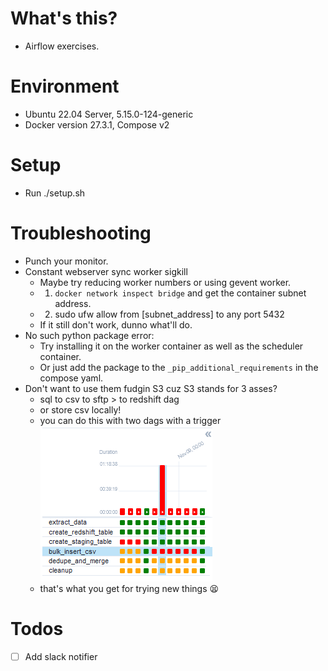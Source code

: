# What's this?
- Airflow exercises.

# Environment
- Ubuntu 22.04 Server, 5.15.0-124-generic
- Docker version 27.3.1, Compose v2

# Setup
- Run ./setup.sh

# Troubleshooting
- Punch your monitor.
- Constant webserver sync worker sigkill
    - Maybe try reducing worker numbers or using gevent worker.
    - 1. `docker network inspect bridge` and get the container subnet address.
    - 2. sudo ufw allow from [subnet_address] to any port 5432
    - If it still don't work, dunno what'll do.
- No such python package error:
    - Try installing it on the worker container as well as the scheduler container.
    - Or just add the package to the `_pip_additional_requirements` in the compose yaml.
- Don't want to use them fudgin S3 cuz S3 stands for 3 asses?
    - sql to csv to sftp >  to redshift dag
    - or store csv locally!
    - you can do this with two dags with a trigger
    ![alt text](image-1.png)
    - that's what you get for trying new things 😫
# Todos
- [ ] Add slack notifier